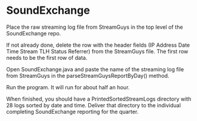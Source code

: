 # SoundExchange
Place the raw streaming log file from StreamGuys in the top level of the SoundExchange repo.

If not already done, delete the row with the header fields (IP Address Date  Time  Stream  TLH  Status  Referrer) from the StreamGuys file. The first row needs to be the first row of data.

Open SoundExchange.java and paste the name of the streaming log file from StreamGuys in the parseStreamGuysReportByDay() method.

Run the program. It will run for about half an hour.

When finished, you should have a PrintedSortedStreamLogs directory with 28 logs sorted by date and time. Deliver that directory to the individual completing SoundExchange reporting for the quarter.
